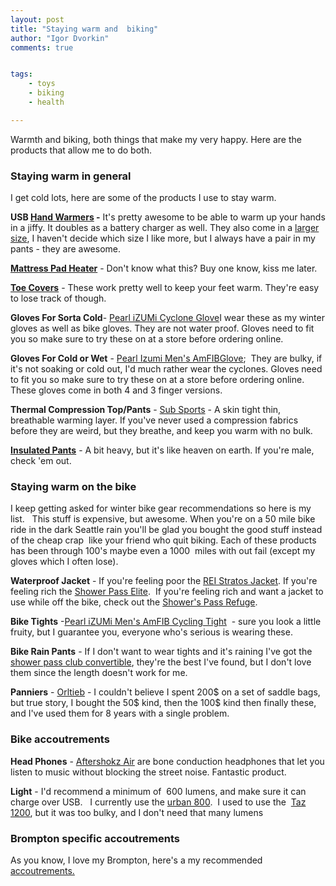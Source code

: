 ```yaml
---
layout: post
title: "Staying warm and  biking"
author: "Igor Dvorkin"
comments: true


tags: 
    - toys
    - biking
    - health

---
```


Warmth and biking, both things that make my very happy. Here are the products that allow me to do both. 

### Staying warm in general

I get cold lots, here are some of the products I use to stay warm.  

**USB [Hand Warmers](http://www.amazon.com/EnergyFlux-4400mAh-Rechargeable-Double-Sided-External/dp/B00G4VQ6CA/ref=sr_1_4?s=sporting-goods&ie=UTF8&qid=1448076345&sr=1-4&keywords=usb+hand+warmer) -** It's pretty awesome to be able to warm up your hands in a jiffy. It doubles as a battery charger as well. They also come in a [larger size](http://www.amazon.com/EnergyFlux-Enduro-7800mAh-Rechargeable-double-sided/dp/B00Q7Q2KFO/ref=pd_sim_468_2?ie=UTF8&dpID=41obvKhFEiL&dpSrc=sims&preST=_AC_UL160_SR160%2C160_&refRID=197N5FQ1VKS71HSJCR1D), I haven't decide which size I like more, but I always have a pair in my pants - they are awesome.  

**[Mattress Pad Heater](http://www.amazon.com/Sunbeam-Quilted-Polyester-Mattress-Controller/dp/B00FHW8QI4/ref=pd_sim_201_1?ie=UTF8&dpID=41kUrfJ92dL&dpSrc=sims&preST=_AC_UL160_SR160%2C160_&refRID=1A3EQGNWVC4A7J37X08B)** - Don't know what this? Buy one know, kiss me later.

**[Toe Covers](http://www.amazon.com/Meister-Thermal-Neoprene-Booties-Cycling/dp/B00QW10ZHO/ref=sr_1_7?ie=UTF8&qid=1448076697&sr=8-7&keywords=toe+warmers)**  - These work pretty well to keep your feet warm. They're easy to lose track of though.

**Gloves For Sorta Cold**- [Pearl iZUMi Cyclone Glove](https://www.amazon.com/Pearl-Izumi-Cyclone-Cycling-Glove/dp/B00JNAIXLG/ref=sr_1_1?s=sporting-goods&ie=UTF8&qid=1483063151&sr=1-1&keywords=Pearl%2BIzumi%2BCyclone&th=1)I wear these as my winter gloves as well as bike gloves. They are not water proof. Gloves need to fit you so make sure to try these on at a store before ordering online.  

**Gloves For Cold or Wet** - [Pearl Izumi Men's AmFIBGlove](https://www.amazon.com/Pearl-Izumi-AMFIB-Gloves-Medium/dp/B00SOMS2MY/ref=sr_1_2?s=sporting-goods&ie=UTF8&qid=1483063243&sr=1-2&keywords=Pearl+Izumi+Amfib+glove);  They are bulky, if it's not soaking or cold out, I'd much rather wear the cyclones. Gloves need to fit you so make sure to try these on at a store before ordering online. These gloves come in both 4 and 3 finger versions.  

**Thermal Compression Top/Pants** - [Sub Sports](http://www.amazon.com/Sub-Sports-Compression-Layer-Sleeve/dp/B00D5WNYFI/ref=sr_1_2?s=sporting-goods&ie=UTF8&qid=1448076146&sr=1-2&keywords=compression+top) - A skin tight thin, breathable warming layer. If you've never used a compression fabrics before they are weird, but they breathe, and keep you warm with no bulk.  

**[Insulated Pants](http://www.duluthtrading.com/store/product/mens-fleece-lined-fire-hose-work-pants-34513.aspx?kw=lined%20pants&processor=content)** - A bit heavy, but it's like heaven on earth. If you're male, check 'em out.  

### Staying warm on the bike

I keep getting asked for winter bike gear recommendations so here is my list.   This stuff is expensive, but awesome. When you're on a 50 mile bike ride in the dark Seattle rain you'll be glad you bought the good stuff instead of the cheap crap  like your friend who quit biking. Each of these products has been through 100's maybe even a 1000  miles with out fail (except my gloves which I often lose).  

**Waterproof Jacket** - If you're feeling poor the [REI Stratos Jacket](http://www.rei.com/product/819019/novara-stratos-20-bike-jacket-mens). If you're feeling rich the [Shower Pass Elite](http://www.rei.com/product/838526/showers-pass-elite-21-bike-jacket-mens).  If you're feeling rich and want a jacket to use while off the bike, check out the [Shower's Pass Refuge](https://www.westernbikeworks.com/product/showers-pass-mens-refuge-rain-jacket?v=negr00m&adl=1&utm_campaign=products&utm_source=google&utm_medium=base&adl=1&gclid=Cj0KEQiAhZPDBRCz642XqYOCpb8BEiQANUcwT1pLi3iADk1YOcEnX6TBH6TpazZKSzZARkrjIbfjgUEaAuuh8P8HAQ).  

**Bike Tights** -[Pearl iZUMi Men's AmFIB Cycling Tight](http://www.amazon.com/gp/product/B003BLOS4Y/ref=as_li_ss_tl?ie=UTF8&tag=ighe-20&linkCode=as2&camp=1789&creative=390957&creativeASIN=B003BLOS4Y)  - sure you look a little fruity, but I guarantee you, everyone who's serious is wearing these.  

**Bike Rain Pants** - If I don't want to wear tights and it's raining I've got the [shower pass club convertible](https://www.showerspass.com/products/mens-club-convertible-2-pant), they're the best I've found, but I don't love them since the length doesn't work for me.  

**Panniers** - [Orltieb](http://www.rei.com/search?query=orltieb+pannier) - I couldn't believe I spent 200$ on a set of saddle bags, but true story, I bought the 50$ kind, then the 100$ kind then finally these, and I've used them for 8 years with a single problem.  

### Bike accoutrements

**Head Phones** - [Aftershokz Air](https://aftershokz.com/products/trekz-air) are bone conduction headphones that let you listen to music without blocking the street noise.  Fantastic product. 

**Light** - I'd recommend a minimum of  600 lumens, and make sure it can charge over USB.   I currently use the [urban 800](http://www.lightandmotion.com/the-perfect-light/on-bike/road/urban-800-fast-charge).  I used to use the  [Taz 1200](http://www.amazon.com/gp/product/B008KKNPCM/ref=as_li_ss_tl?ie=UTF8&camp=1789&creative=390957&creativeASIN=B008KKNPCM&linkCode=as2&tag=ighe-20), but it was too bulky, and I don't need that many lumens

### Brompton specific accoutrements

As you know, I love my Brompton, here's a my recommended [accoutrements.](http://idvorkin.github.io/brompton-toys)


